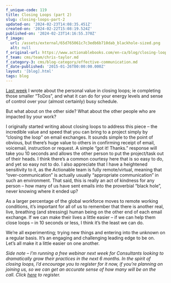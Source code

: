 ```yaml
---
f_unique-code: 119
title: Closing Loops (part 2)
slug: closing-loops-part-2
updated-on: '2024-02-23T14:08:35.451Z'
created-on: '2024-02-22T15:08:19.524Z'
published-on: '2024-02-23T14:16:55.370Z'
f_image:
  url: /assets/external/65d765061c7c3edb6b710dab_blackhole-sized.png
  alt: null
f_original-url: https://www.actionablebooks.com/en-ca/blog/closing-loops-part-2/
f_team: cms/team/chris-taylor.md
f_category-3: cms/blog-category/effective-communication.md
f_date-published: '2015-01-26T00:00:00.000Z'
layout: '[blog].html'
tags: blog
---
```


[Last week](https://www.actionablebooks.com/en-ca/blog/closing-loops-part-1/) I wrote about the personal value in closing loops; ie completing those smaller “ToDos”, and what it can do for your energy levels and sense of control over your (almost certainly) busy schedule.

But what about on the other side? What about the other people who are impacted by your work?

I originally started writing about closing loops to address this piece – the incredible value and speed that you can bring to a project simply by “closing the loop” on email exchanges. It sounds simple to the point of obvious, but there’s huge value to others in confirming receipt of email, voicemail, instruction or request. A simple “got it! Thanks.” response will take you 10 seconds and allows the other person to put the project/task out of their heads. I think there’s a common courtesy here that is so easy to do, and yet so easy not to do. I also appreciate that I have a heightened sensitivity to it, as the Actionable team is fully remote/virtual, meaning that “over-communication” is actually usually “appropriate communication” in such an environment. That said, this is really an act of kindness for any person – how many of us have sent emails into the proverbial “black hole”, never knowing where it ended up?

As a larger percentage of the global workforce moves to remote working conditions, it’s important for all of us to remember that there is another real, live, breathing (and stressing) human being on the other end of each email exchange. If we can make their lives a little easier – if we can help them close loops – in 10 seconds or less, I think it’s the least we can do.

We’re all experimenting; trying new things and entering into the unknown on a regular basis. It’s an engaging and challenging leading edge to be on. Let’s all make it a little easier on one another.

_Side note – I’m running a free webinar next week for Consultants looking to dramatically grow their practices in the next 6 months. In the spirit of closing loops, I’d encourage you to register for it now, if you’re planning on joining us, so we can get an accurate sense of how many will be on the call. Click_ [_here_](https://actionablebooks.leadpages.net/grow-your-business-in-6-months-0215/) _to register._
